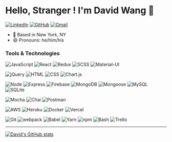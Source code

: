 # Hello, Stranger ! I'm David Wang  👋

[![LinkedIn](https://img.shields.io/badge/davidwang%20-%230077B5.svg?&style=flat-square&logo=linkedin&logoColor=white&link=https://www.linkedin.com/in/david-8616/)](https://www.linkedin.com/in/david-8616/)
[![GitHub](https://img.shields.io/badge/davidwang%20-%23121011.svg?&style=flat-square&logo=github&logoColor=white&link=https://github.com/daveanue)](https://github.com/daveanue)
[![Gmail](https://img.shields.io/badge/davidwang%20-%23D14836.svg?&style=flat-square&logo=gmail&logoColor=white&link=mailto:davewang8616@gmail.com)](mailto:davewang8616@gmail.com)

- :round_pushpin: Based in New York, NY
- :smile: Pronouns: he/him/his

### Tools & Technologies
![JavaScript](https://img.shields.io/badge/JavaScript%20-%23323330.svg?&style=flat-square&logo=javascript&logoColor=%23F7DF1E)
![React](https://img.shields.io/badge/React%20-%2320232a.svg?&style=flat-square&logo=react&logoColor=%2361DAFB)
![Redux](https://img.shields.io/badge/Redux%20-%2320232a.svg?&style=flat-square&logo=redux&logoColor=CAB0F4)
![SCSS](https://img.shields.io/badge/SCSS%20-%23C04080.svg?&style=flat-square&logo=sass&logoColor=fff)
![Material-UI](https://img.shields.io/badge/Material--UI%20-%23239DFF.svg?&style=flat-square&logo=material-ui&logoColor=fff)

![jQuery](https://img.shields.io/badge/jQuery%20-%230A68AD.svg?&style=flat-square&logo=jquery&logoColor=fff)
![HTML](https://img.shields.io/badge/HTML5%20-%23E34F26.svg?&style=flat-square&logo=html5&logoColor=white)
![CSS](https://img.shields.io/badge/CSS3%20-%231572B6.svg?&style=flat-square&logo=css3&logoColor=white)
![Chart.js](https://img.shields.io/badge/Chart.js%20-%23FF6383.svg?&style=flat-square&logo=visual-studio-code&logoColor=white)

![Node](https://img.shields.io/badge/Node.js%20-%2343853D.svg?&style=flat-square&logo=node.js&logoColor=white)
![Express](https://img.shields.io/badge/Express%20-%23404d59.svg?&style=flat-square&logo=express&logoColor=white)
![Firebase](https://img.shields.io/badge/firebase-%23039BE5.svg?style=for-the-badge&logo=firebase)
![MongoDB](https://img.shields.io/badge/MongoDB-%234ea94b.svg?&style=flat-square&logo=mongodb&logoColor=white)
![Mongoose](https://img.shields.io/badge/Mongoose%20-%23880000.svg?&style=flat-square&logo=mongoose)
![MySQL](https://img.shields.io/badge/MySQL-%2300f.svg?&style=flat-square&logo=mysql&logoColor=white)
![SQLite](https://img.shields.io/badge/SQLite%20-%23044A64.svg?&style=flat-square&logo=sqlite&logoColor=white)

![Mocha](https://img.shields.io/badge/Mocha%20-%238D6848.svg?&style=flat-square&logo=mocha&logoColor=white)
![Chai](https://img.shields.io/badge/Chai%20-%23F6ECD4.svg?&style=flat-square)
![Postman](https://img.shields.io/badge/Postman%20-%23FF6C37.svg?&style=flat-square&logo=postman&logoColor=white)

![AWS](https://img.shields.io/badge/AWS%20-%23EA902E.svg?&style=flat-square&logo=amazon-aws&logoColor=black)
![Heroku](https://img.shields.io/badge/Heroku%20-%23440198.svg?&style=flat-square&logo=heroku&logoColor=white)
![Docker](https://img.shields.io/badge/Docker%20-%232496EC.svg?&style=flat-square&logo=docker&logoColor=white)
![Vercel](https://img.shields.io/badge/Vercel%20-%23F05033.svg?&style=flat-square&logo=vercel&logoColor=white)

![Git](https://img.shields.io/badge/Git%20-%23F05033.svg?&style=flat-square&logo=git&logoColor=white)
![webpack](https://img.shields.io/badge/webpack%20-%238DD6F9.svg?&style=flat-square&logo=webpack&logoColor=black)
![Babel](https://img.shields.io/badge/babel%20-%23CBB433.svg?&style=flat-square&logo=babel&logoColor=black)
![Yarn](https://img.shields.io/badge/yarn%20-%232187B6.svg?&style=flat-square&logo=yarn&logoColor=black)
![npm](https://img.shields.io/badge/npm%20-%23CB3837.svg?&style=flat-square&logo=npm&logoColor=black)
![Bash](https://img.shields.io/badge/bash%20-%2349A124.svg?&style=flat-square&logo=gnu-bash&logoColor=black)
![Trello](https://img.shields.io/badge/Trello%20-%23EDE9FF.svg?&style=flat-square&logo=trello&logoColor=black)

---
[![David's GitHub stats](https://github-readme-stats.vercel.app/api?username=daveanue)](https://github.com/anuraghazra/github-readme-stats)

